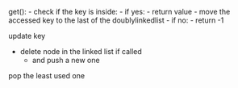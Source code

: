 get():
    - check if the key is inside:
      - if yes:
        - return value
        - move the accessed key to the last of the doublylinkedlist
      - if no:
        - return -1

update key
- delete node in the linked list if called
  - and push a new one

pop the least used one